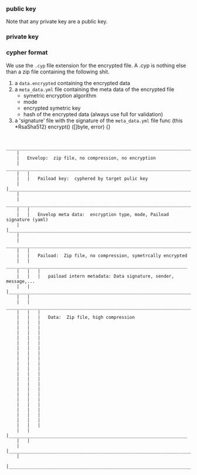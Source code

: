 
### public key
Note that any private key are a public key.


### private key



### cypher format

We use the `.cyp` file extension for the encrypted file.  A .cyp is nothing
else than a zip file containing the following shit.

1.  a `data.encrypted` containing the encrypted data
2.  a `meta_data.yml` file containing the meta data of the encrypted file
    *  symetric encryption algorithm
    *  mode
    *  encrypted symetric key
    *  hash of the encrypted data (always use full for validation)
3.  a 'signature' file with the signature of the `meta_data.yml` file
    func (this *RsaSha512) encrypt() ([]byte, error) {}


~~~

	 _____________________________________________________________________________
	|           
	|	Envelop:  zip file, no compression, no encryption
	|	 ________________________________________________________________________
	|	|	
	|	|	Paiload key:  cyphered by target pulic key
	|	|________________________________________________________________________
	|
	|	 _________________________________________________________________________
	|	|	
	|	|	Envelop meta data:  encryption type, mode, Paiload signature (yaml)
	|	|__________________________________________________________________________
	|
	|	 __________________________________________________________________________
	|	|	
	|	|	Paiload:  Zip file, no compression, symetrcally encrypted
	|	|	 _____________________________________________________________________
	|	|	|
	|	|	|	paiload intern metadata: Data signature, sender, message,... 
	|	|	|______________________________________________________________________
	|	|	
	|	|	 _______________________________________________________________________
	|	|	|
	|	|	|	Data:  Zip file, high compression
	|	|	|
	|	|	|
	|	|	|
	|	|	|
	|	|	|
	|	|	|
	|	|	|
	|	|	|
	|	|	|
	|	|	|
	|	|	|
	|	|	|
	|	|	|
	|	|	|
	|	|	|
	|	|	|
	|	|	|
	|	|	|
	|	|	|
	|	|	|
	|	|	|
	|	|	|____________________________________________________________________
	|	|
	|	|_________________________________________________________________________
	|
	|______________________________________________________________________________
	
~~~